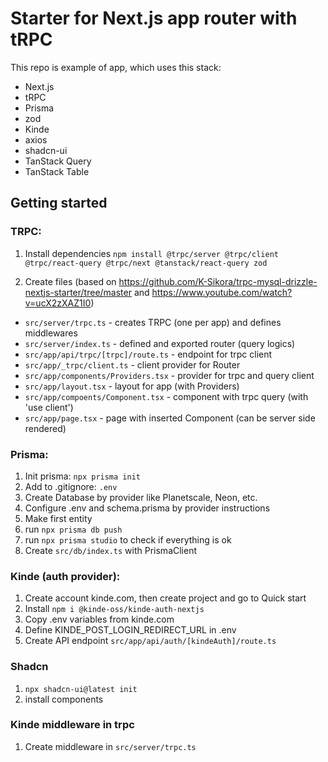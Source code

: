 # Starter for Next.js app router with tRPC

This repo is example of app, which uses this stack:

- Next.js
- tRPC
- Prisma
- zod
- Kinde
- axios
- shadcn-ui
- TanStack Query
- TanStack Table

## Getting started

### TRPC:

1. Install dependencies
   `npm install @trpc/server @trpc/client @trpc/react-query @trpc/next @tanstack/react-query zod`

1. Create files (based on https://github.com/K-Sikora/trpc-mysql-drizzle-nextjs-starter/tree/master and https://www.youtube.com/watch?v=ucX2zXAZ1I0)

- `src/server/trpc.ts` - creates TRPC (one per app) and defines middlewares
- `src/server/index.ts` - defined and exported router (query logics)
- `src/app/api/trpc/[trpc]/route.ts` - endpoint for trpc client
- `src/app/_trpc/client.ts` - client provider for Router
- `src/app/components/Providers.tsx` - provider for trpc and query client
- `src/app/layout.tsx` - layout for app (with Providers)
- `src/app/compoents/Component.tsx` - component with trpc query (with 'use client')
- `src/app/page.tsx` - page with inserted Component (can be server side rendered)

### Prisma:

1. Init prisma:
   `npx prisma init`
1. Add to .gitignore:
   `.env`
1. Create Database by provider like Planetscale, Neon, etc.
1. Configure .env and schema.prisma by provider instructions
1. Make first entity
1. run `npx prisma db push`
1. run `npx prisma studio` to check if everything is ok
1. Create `src/db/index.ts` with PrismaClient

### Kinde (auth provider):

1. Create account kinde.com, then create project and go to Quick start
1. Install `npm i @kinde-oss/kinde-auth-nextjs`
1. Copy .env variables from kinde.com
1. Define KINDE_POST_LOGIN_REDIRECT_URL in .env
1. Create API endpoint `src/app/api/auth/[kindeAuth]/route.ts`

### Shadcn

1. `npx shadcn-ui@latest init`
2. install components

### Kinde middleware in trpc

1. Create middleware in `src/server/trpc.ts`